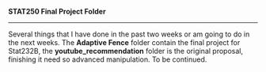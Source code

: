 **STAT250 Final Project Folder**

------

Several things that I have done in the past two weeks or am going to do in the next weeks. The **Adaptive Fence** folder contain the final project for Stat232B, the 
**youtube_recommendation** folder is the original proposal, finishing it need so advanced manipulation. To be continued. 